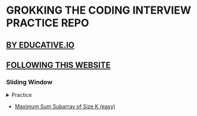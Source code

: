 # GROKKING THE CODING INTERVIEW PRACTICE REPO

## [BY EDUCATIVE.IO](https://www.educative.io/courses/grokking-coding-interview-patterns-cpp)

## [FOLLOWING THIS WEBSITE](https://dvpr.gitbook.io/coding-interview-patterns/)

### Sliding Window

<details>
  <summary>Practice</summary>

  - [Maximum Sum Subarray of size K](https://practice.geeksforgeeks.org/problems/max-sum-subarray-of-size-k5313/1)

</details>

- [Maximum Sum Subarray of Size K (easy)](https://practice.geeksforgeeks.org/problems/max-sum-subarray-of-size-k5313/1)
